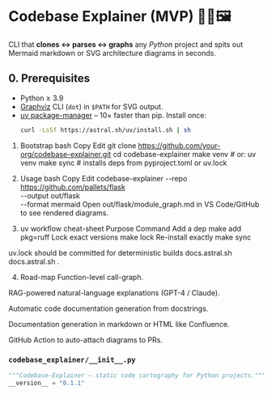 # Codebase Explainer (MVP) 🕵️‍♀️🖼️

CLI that **clones ↔︎ parses ↔︎ graphs** any *Python* project and spits out
Mermaid markdown or SVG architecture diagrams in seconds.

## 0. Prerequisites
* Python ≥ 3.9
* [Graphviz](https://graphviz.org/) CLI (`dot`) in `$PATH` for SVG output.
* [uv package-manager](https://astral.sh/uv) – 10× faster than pip.
  Install once:
  ```bash
  curl -LsSf https://astral.sh/uv/install.sh | sh

1. Bootstrap
bash
Copy
Edit
git clone https://github.com/your-org/codebase-explainer.git
cd codebase-explainer
make venv     # or: uv venv
make sync     # installs deps from pyproject.toml or uv.lock
2. Usage
bash
Copy
Edit
codebase-explainer --repo https://github.com/pallets/flask \
                   --output out/flask \
                   --format mermaid
Open out/flask/module_graph.md in VS Code/GitHub to see rendered diagrams.

3. uv workflow cheat-sheet
Purpose	Command
Add a dep	make add pkg=ruff
Lock exact versions	make lock
Re-install exactly	make sync

uv.lock should be committed for deterministic builds
docs.astral.sh
docs.astral.sh
.

4. Road-map
Function-level call-graph.

RAG-powered natural-language explanations (GPT-4 / Claude).

Automatic code documentation generation from docstrings.

Documentation generation in markdown or HTML like Confluence.

GitHub Action to auto-attach diagrams to PRs.


### `codebase_explainer/__init__.py`
```python
"""Codebase-Explainer — static code cartography for Python projects."""
__version__ = "0.1.1"
